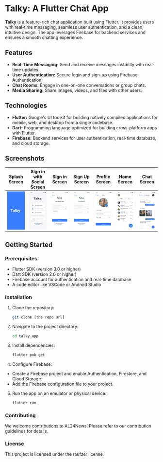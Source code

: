 # Talky: A Flutter Chat App

**Talky** is a feature-rich chat application built using Flutter. It provides users with real-time messaging, seamless user authentication, and a clean, intuitive design. The app leverages Firebase for backend services and ensures a smooth chatting experience.

## Features

* **Real-Time Messaging:** Send and receive messages instantly with real-time updates.
* **User Authentication:** Secure login and sign-up using Firebase Authentication.
* **Chat Rooms:** Engage in one-on-one conversations or group chats.
* **Media Sharing:** Share images, videos, and files with other users.

## Technologies

* **Flutter:** Google's UI toolkit for building natively compiled applications for mobile, web, and desktop from a single codebase.
* **Dart:** Programming language optimized for building cross-platform apps with Flutter.
* **Firebase:** Backend services for user authentication, real-time database, and cloud storage.

## Screenshots

| Splash Screen       | Sign in with Social Screen       | Sign in Screen       | Sign Up Screen       | Profile Screen       | Home Screen       | Chat Screen       |
| ----------------- | ------------------ | --------------------- | ------------------ | --------------------- | ------------------ | --------------------- |
| ![Splash Screen](./assets/SplashScreen.png) | ![Sign in with Social Screen](./assets/SignInSocialScreen.png) | ![Sign in Screen](./assets/SignInScreen.png) | ![Sign Up Screen](./assets/SignUpScreen.png) | ![Profile Screen](./assets/ProfileScreen.png) | ![Home Screen](./assets/HomeScreen.png) | ![Chat Screen](./assets/ChatScreen.png) |

## Getting Started

### Prerequisites
* Flutter SDK (version 3.0 or higher)
* Dart SDK (version 2.0 or higher)
* Firebase account for authentication and real-time database
* A code editor like VSCode or Android Studio

### Installation


1. Clone the repository:
   ```bash
   git clone [the repo url]
2. Navigate to the project directory:
   ```bash
   cd talky_app
3. Install dependencies:
   ```bash
   flutter pub get

4. Configure Firebase:
 - Create a Firebase project and enable Authentication, Firestore, and Cloud Storage.
 - Add the Firebase configuration file to your project.
5. Run the app on an emulator or physical device::
   ```bash
   flutter run

### Contributing
We welcome contributions to AL24News! Please refer to our contribution guidelines for details.

### License
This project is licensed under the raufzer license.

